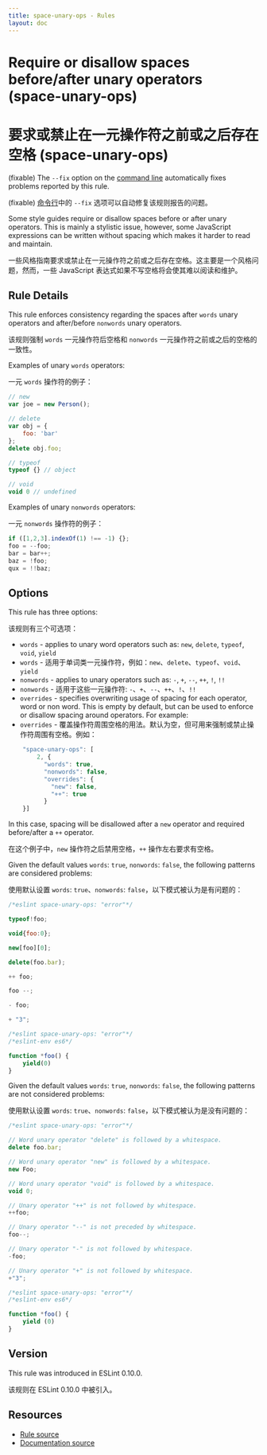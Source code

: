 ```yaml
---
title: space-unary-ops - Rules
layout: doc
---
```

<!-- Note: No pull requests accepted for this file. See README.md in the root directory for details. -->

# Require or disallow spaces before/after unary operators (space-unary-ops)

# 要求或禁止在一元操作符之前或之后存在空格 (space-unary-ops)

(fixable) The `--fix` option on the [command line](../user-guide/command-line-interface#fix) automatically fixes problems reported by this rule.

(fixable) [命令行](../user-guide/command-line-interface#fix)中的 `--fix` 选项可以自动修复该规则报告的问题。

Some style guides require or disallow spaces before or after unary operators. This is mainly a stylistic issue, however, some JavaScript expressions can be written without spacing which makes it harder to read and maintain.

一些风格指南要求或禁止在一元操作符之前或之后存在空格。这主要是一个风格问题，然而，一些 JavaScript 表达式如果不写空格将会使其难以阅读和维护。

## Rule Details

This rule enforces consistency regarding the spaces after `words` unary operators and after/before `nonwords` unary operators.

该规则强制 `words` 一元操作符后空格和 `nonwords` 一元操作符之前或之后的空格的一致性。

Examples of unary `words` operators:

一元 `words` 操作符的例子：

```js
// new
var joe = new Person();

// delete
var obj = {
    foo: 'bar'
};
delete obj.foo;

// typeof
typeof {} // object

// void
void 0 // undefined
```

Examples of unary `nonwords` operators:

一元 `nonwords` 操作符的例子：

```js
if ([1,2,3].indexOf(1) !== -1) {};
foo = --foo;
bar = bar++;
baz = !foo;
qux = !!baz;
```

## Options

This rule has three options:

该规则有三个可选项：

* `words` - applies to unary word operators such as: `new`, `delete`, `typeof`, `void`, `yield`
* `words` - 适用于单词类一元操作符，例如：`new`、`delete`、`typeof`、`void`、`yield`
* `nonwords` - applies to unary operators such as: `-`, `+`, `--`, `++`, `!`, `!!`
* `nonwords` - 适用于这些一元操作符: `-`、`+`、`--`、`++`、`!`、`!!`
* `overrides` - specifies overwriting usage of spacing for each
  operator, word or non word. This is empty by default, but can be used
  to enforce or disallow spacing around operators. For example:
* `overrides` - 覆盖操作符周围空格的用法。默认为空，但可用来强制或禁止操作符周围有空格。例如：

```js
    "space-unary-ops": [
        2, {
          "words": true,
          "nonwords": false,
          "overrides": {
            "new": false,
            "++": true
          }
    }]
```

In this case, spacing will be disallowed after a `new` operator and required before/after a `++` operator.

在这个例子中，`new` 操作符之后禁用空格，`++` 操作左右要求有空格。

Given the default values `words`: `true`, `nonwords`: `false`, the following patterns are considered problems:

使用默认设置 `words`: `true`、`nonwords`: `false`，以下模式被认为是有问题的：

```js
/*eslint space-unary-ops: "error"*/

typeof!foo;

void{foo:0};

new[foo][0];

delete(foo.bar);

++ foo;

foo --;

- foo;

+ "3";
```

```js
/*eslint space-unary-ops: "error"*/
/*eslint-env es6*/

function *foo() {
    yield(0)
}
```

Given the default values `words`: `true`, `nonwords`: `false`, the following patterns are not considered problems:

使用默认设置 `words`: `true`、`nonwords`: `false`，以下模式被认为是没有问题的：

```js
/*eslint space-unary-ops: "error"*/

// Word unary operator "delete" is followed by a whitespace.
delete foo.bar;

// Word unary operator "new" is followed by a whitespace.
new Foo;

// Word unary operator "void" is followed by a whitespace.
void 0;

// Unary operator "++" is not followed by whitespace.
++foo;

// Unary operator "--" is not preceded by whitespace.
foo--;

// Unary operator "-" is not followed by whitespace.
-foo;

// Unary operator "+" is not followed by whitespace.
+"3";
```

```js
/*eslint space-unary-ops: "error"*/
/*eslint-env es6*/

function *foo() {
    yield (0)
}
```

## Version

This rule was introduced in ESLint 0.10.0.

该规则在 ESLint 0.10.0 中被引入。

## Resources

* [Rule source](https://github.com/eslint/eslint/tree/master/lib/rules/space-unary-ops.js)
* [Documentation source](https://github.com/eslint/eslint/tree/master/docs/rules/space-unary-ops.md)
